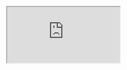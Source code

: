 <iframe src="https://viewer.diagrams.net/?tags=%7B%7D&highlight=0000ff&edit=_blank&layers=1&nav=1#R7Zldc6IwFIZ%2FjZd1ICGAl9ba7rTbi62d7u5lhAOkRcLE4Ed%2F%2FQaJHwi2Oi3qzGovSt4kEM7De3LQFu6NZneCptEj9yFuIcOftfBNCyETO0j9y5V5oTgdqxBCwfxCMtbCgL2DnrlUM%2BbDWGuFJDmPJUvLoseTBDxZ0qgQfFoeFvDYLwkpDaEiDDwaV9XfzJdRobrEWOs%2FgIXR8sqmoXtGdDlYC%2BOI%2Bny6IeF%2BC%2FcE57I4Gs16EOfBK8fldkfvamECErnPhP6vK%2Fvh8R69vojufe8JP7%2BFz1eOXpucL28YfHX%2FusmFjHjIExr31%2Bq14FniQ35WQ7XWY35ynirRVOIrSDnXMGkmuZIiOYp1L8yY%2FJNPbxPd%2BrvRczPTZ1405roR8ETe0hGLc%2BEFhE8TquRi%2Bfmad0ZFS2OeCQ8%2BCMXy6aIiBPnBOGvFTj30wEcgxVzNExBTySbldVD99IWrcWtA6kAzOoCXe%2BF1KC9ySl6dC69Dedmn5KXPO6Fxpq%2F0lCdoZDyqeIQwyu8aGXcKUVohO42YhEFKF1GYqu2wTGUCQjK1sXRjFiZKkznN64DFcY%2FHXCzOgQOS%2F2keG3rxUfpYCv4GGz324vMZwfziMPuYYTXmegLGOu3MV5tc0Z6ud0TTIYUWbeyGyG4Kk1mJ%2Fn%2FrK2tPX5lGPeTjGMuqGKuF7Fit99pnE3UY5oe9iKnyrN5sxWB17Y3xh1pwy2w%2BBTfwak3luTAMGjWV65Q8hTCq8ZRzRE%2BRC6HttHduiOwLojIicnYuMnENo%2BNvVUco54x99x100oLOOEfPEHB9q84zLhrihqu5bct0nFNbBlUQdd8zAUoaZMOxJ1gqGU8Ojfl%2B9XYAtlebvXynMzQ%2BreC%2BRMKxSiSwa1ZIOAaukrCX4vejqJZpT6BTQZOvPWAqSzh1GDq2g2mzhkC200akhMKy3TapwMCm3a55y7GQ2xSOak22dEY3TXN%2FgJiwnM2X0lHgelBvgqFLLNKsCbBjtMvBt51ONSNh85gZqVpoLeP%2BwoTMaLzYK7yIJV%2BOfRCgHQnIHtqk4Rd70tmKPcE1sSc1Oai52Ds7Y%2F%2BQDUEkIGH8fY%2F%2BWX7fYpEtLK7pVrG4xrdgUc31jxCLvo2fcnD%2FHw%3D%3D"></iframe>